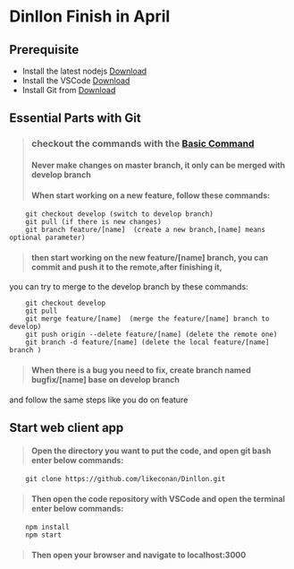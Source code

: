 # Dinllon Finish in April

## Prerequisite

* Install the latest nodejs <a href="https://nodejs.org/en/" target="_blank">Download</a>
* Install the VSCode <a href="https://code.visualstudio.com/" target="_blank">Download</a>
* Install Git from <a href="https://git-scm.com/downloads" target="_blank">Download</a>

## Essential Parts with Git

>### checkout the commands with the <a href="https://confluence.atlassian.com/bitbucketserver/basic-git-commands-776639767.html" target="_blank">Basic Command</a>
>#### Never make changes on master branch, it only can be merged with develop branch
>#### When start working on a new feature, follow these commands:
        
        git checkout develop (switch to develop branch)
        git pull (if there is new changes)
        git branch feature/[name]  (create a new branch,[name] means optional parameter)

>#### then start working on the new feature/[name] branch, you can commit and push it to the remote,after finishing it,
you can try to merge to the develop branch by these commands:

        git checkout develop
        git pull
        git merge feature/[name]  (merge the feature/[name] branch to develop)
        git push origin --delete feature/[name] (delete the remote one)
        git branch -d feature/[name] (delete the local feature/[name] branch )

>#### When there is a bug you need to fix, create branch named bugfix/[name] base on develop branch 
and follow the same steps like you do on feature


## Start web client app

>#### Open the directory you want to put the code, and open git bash enter below commands:

        git clone https://github.com/likeconan/Dinllon.git

>#### Then open the code repository with VSCode and open the terminal enter below commands:

        npm install
        npm start

>#### Then open your browser and navigate to localhost:3000

